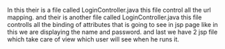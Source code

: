 In this their is a file called LoginController.java this file control all the url mapping.
and their is another file called LoginController.java this file controlls all the binding of attributes that is going to see in jsp page like in this we are displaying the name and password.
and last we have 2 jsp file which take care of view which user will see when he runs it.
